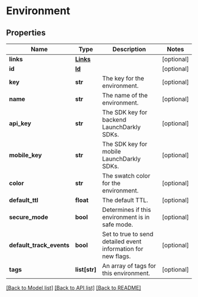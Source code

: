 # Environment

## Properties
Name | Type | Description | Notes
------------ | ------------- | ------------- | -------------
**links** | [**Links**](Links.md) |  | [optional] 
**id** | [**Id**](Id.md) |  | [optional] 
**key** | **str** | The key for the environment. | [optional] 
**name** | **str** | The name of the environment. | [optional] 
**api_key** | **str** | The SDK key for backend LaunchDarkly SDKs. | [optional] 
**mobile_key** | **str** | The SDK key for mobile LaunchDarkly SDKs. | [optional] 
**color** | **str** | The swatch color for the environment. | [optional] 
**default_ttl** | **float** | The default TTL. | [optional] 
**secure_mode** | **bool** | Determines if this environment is in safe mode. | [optional] 
**default_track_events** | **bool** | Set to true to send detailed event information for new flags. | [optional] 
**tags** | **list[str]** | An array of tags for this environment. | [optional] 

[[Back to Model list]](../README.md#documentation-for-models) [[Back to API list]](../README.md#documentation-for-api-endpoints) [[Back to README]](../README.md)


